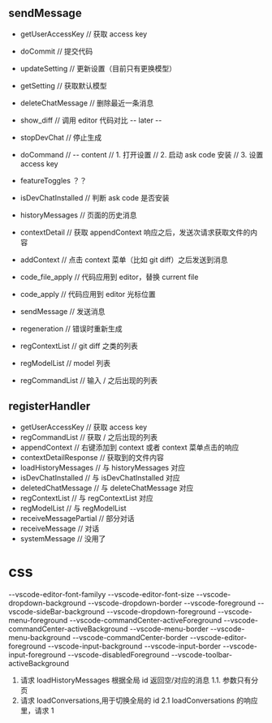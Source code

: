 ## sendMessage

- getUserAccessKey // 获取 access key
- doCommit // 提交代码
- updateSetting // 更新设置（目前只有更换模型）
- getSetting // 获取默认模型
- deleteChatMessage // 删除最近一条消息
- show_diff // 调用 editor 代码对比
  -- later --
- stopDevChat // 停止生成
- doCommand //
  -- content
  // 1. 打开设置
  // 2. 启动 ask code 安装
  // 3. 设置 access key
- featureToggles ？？
- isDevChatInstalled // 判断 ask code 是否安装

- historyMessages // 页面的历史消息
- contextDetail // 获取 appendContext 响应之后，发送次请求获取文件的内容
- addContext // 点击 context 菜单（比如 git diff）之后发送到消息
- code_file_apply // 代码应用到 editor，替换 current file
- code_apply // 代码应用到 editor 光标位置
- sendMessage // 发送消息
- regeneration // 错误时重新生成
- regContextList // git diff 之类的列表
- regModelList // model 列表
- regCommandList // 输入 / 之后出现的列表

## registerHandler

- getUserAccessKey // 获取 access key
- regCommandList // 获取 / 之后出现的列表
- appendContext // 右键添加到 context 或者 context 菜单点击的响应
- contextDetailResponse // 获取到的文件内容
- loadHistoryMessages // 与 historyMessages 对应
- isDevChatInstalled // 与 isDevChatInstalled 对应
- deletedChatMessage // 与 deleteChatMessage 对应
- regContextList // 与 regContextList 对应
- regModelList // 与 regModelList
- receiveMessagePartial // 部分对话
- receiveMessage // 对话
- systemMessage // 没用了

# css

--vscode-editor-font-familyy
--vscode-editor-font-size
--vscode-dropdown-background
--vscode-dropdown-border
--vscode-foreground
--vscode-sideBar-background
--vscode-dropdown-foreground
--vscode-menu-foreground
--vscode-commandCenter-activeForeground
--vscode-commandCenter-activeBackground
--vscode-menu-border
--vscode-menu-background
--vscode-commandCenter-border
--vscode-editor-foreground
--vscode-input-background
--vscode-input-border
--vscode-input-foreground
--vscode-disabledForeground
--vscode-toolbar-activeBackground

1. 请求 loadHistoryMessages 根据全局 id 返回空/对应的消息
   1.1. 参数只有分页
2. 请求 loadConversations,用于切换全局的 id
   2.1 loadConversations 的响应里，请求 1
